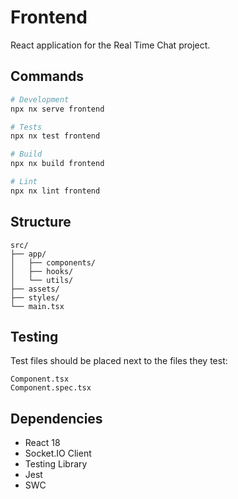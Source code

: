 # Frontend

React application for the Real Time Chat project.

## Commands

```bash
# Development
npx nx serve frontend

# Tests
npx nx test frontend

# Build
npx nx build frontend

# Lint
npx nx lint frontend
```

## Structure

```
src/
├── app/
│   ├── components/
│   ├── hooks/
│   └── utils/
├── assets/
├── styles/
└── main.tsx
```

## Testing

Test files should be placed next to the files they test:

```
Component.tsx
Component.spec.tsx
```

## Dependencies

- React 18
- Socket.IO Client
- Testing Library
- Jest
- SWC
